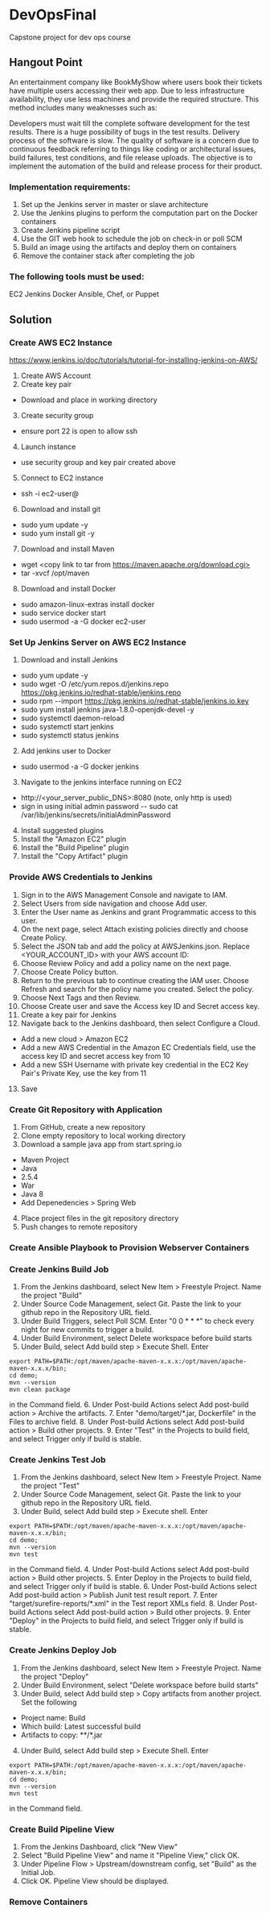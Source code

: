 # DevOpsFinal
Capstone project for dev ops course

## Hangout Point
An entertainment company like BookMyShow where users book their tickets have multiple users accessing their web app. Due to less infrastructure availability, they use less machines and provide the required structure. This method includes many weaknesses such as:

Developers must wait till the complete software development for the test results.
There is a huge possibility of bugs in the test results.
Delivery process of the software is slow.
The quality of software is a concern due to continuous feedback referring to things like coding or architectural issues, build failures, test conditions, and file release uploads.
The objective is to implement the automation of the build and release process for
their product.

### Implementation requirements:

1. Set up the Jenkins server in master or slave architecture
2. Use the Jenkins plugins to perform the computation part on the Docker containers
3. Create Jenkins pipeline script
4. Use the GIT web hook to schedule the job on check-in or poll SCM
5. Build an image using the artifacts and deploy them on containers
6. Remove the container stack after completing the job

### The following tools must be used:
EC2
Jenkins
Docker
Ansible, Chef, or Puppet


## Solution
### Create AWS EC2 Instance
https://www.jenkins.io/doc/tutorials/tutorial-for-installing-jenkins-on-AWS/
1. Create AWS Account
2. Create key pair
  - Download and place in working directory
3. Create security group
  - ensure port 22 is open to allow ssh
4. Launch instance
  - use security group and key pair created above
5. Connect to EC2 instance
  - ssh -i <keypem> ec2-user@<ec2 ip address> 
6. Download and install git
  - sudo yum update -y
  - sudo yum install git -y
7. Download and install Maven
  - wget <copy link to tar from https://maven.apache.org/download.cgi>
  - tar -xvcf <tar> /opt/maven
8. Download and install Docker
  - sudo amazon-linux-extras install docker
  - sudo service docker start
  - sudo usermod -a -G docker ec2-user
  
### Set Up Jenkins Server on AWS EC2 Instance
1. Download and install Jenkins 
  - sudo yum update -y
  - sudo wget -O /etc/yum.repos.d/jenkins.repo \
    https://pkg.jenkins.io/redhat-stable/jenkins.repo
  - sudo rpm --import https://pkg.jenkins.io/redhat-stable/jenkins.io.key
  - sudo yum install jenkins java-1.8.0-openjdk-devel -y
  - sudo systemctl daemon-reload
  - sudo systemctl start jenkins
  - sudo systemctl status jenkins

2. Add jenkins user to Docker
  - sudo usermod -a -G docker jenkins
  
3. Navigate to the jenkins interface running on EC2
  - http://<your_server_public_DNS>:8080 (note, only http is used)
  - sign in using initial admin password -- sudo cat /var/lib/jenkins/secrets/initialAdminPassword 

4. Install suggested plugins
5. Install the "Amazon EC2" plugin
6. Install the "Build Pipeline" plugin
7. Install the "Copy Artifact" plugin
  
### Provide AWS Credentials to Jenkins
1. Sign in to the AWS Management Console and navigate to IAM.
2. Select Users from side navigation and choose Add user.
3. Enter the User name as Jenkins and grant Programmatic access to this user.
4. On the next page, select Attach existing policies directly and choose Create Policy.
5. Select the JSON tab and add the policy at AWSJenkins.json. Replace <YOUR_ACCOUNT_ID> with your AWS account ID:
6. Choose Review Policy and add a policy name on the next page.
7. Choose Create Policy button.
8. Return to the previous tab to continue creating the IAM user. Choose Refresh and search for the policy name you created. Select the policy.
9. Choose Next Tags and then Review.
10. Choose Create user and save the Access key ID and Secret access key.
11. Create a key pair for Jenkins
12. Navigate back to the Jenkins dashboard, then select Configure a Cloud.
  - Add a new cloud > Amazon EC2
  - Add a new AWS Credential in the Amazon EC Credentials field, use the access key ID and secret access key from 10
  - Add a new SSH Username with private key credential in the EC2 Key Pair's Private Key, use the key from 11
13. Save
  
### Create Git Repository with Application
1. From GitHub, create a new repository
2. Clone empty repository to local working directory
3. Download a sample java app from start.spring.io
  - Maven Project
  - Java
  - 2.5.4
  - War
  - Java 8
  - Add Depenedencies > Spring Web
4. Place project files in the git repository directory
5. Push changes to remote repository

### Create Ansible Playbook to Provision Webserver Containers

  

### Create Jenkins Build Job
1. From the Jenkins dashboard, select New Item > Freestyle Project. Name the project "Build"
2. Under Source Code Management, select Git. Paste the link to your github repo in the Repository URL field.
3. Under Build Triggers, select Poll SCM. Enter "0 0 * * *" to check every night for new commits to trigger a build.
4. Under Build Environment, select Delete workspace before build starts
5. Under Build, select Add build step > Execute Shell. Enter 
  ```
  export PATH=$PATH:/opt/maven/apache-maven-x.x.x:/opt/maven/apache-maven-x.x.x/bin;
  cd demo;
  mvn --version
  mvn clean package
  ```
  in the Command field.
6. Under Post-build Actions select Add post-build action > Archive the artifacts.
7. Enter "demo/target/*.jar, Dockerfile" in the Files to archive field.
8. Under Post-build Actions select Add post-build action > Build other projects.
9. Enter "Test" in the Projects to build field, and select Trigger only if build is stable.

### Create Jenkins Test Job
1. From the Jenkins dashboard, select New Item > Freestyle Project. Name the project "Test"
2. Under Source Code Management, select Git. Paste the link to your github repo in the Repository URL field.
3. Under Build, select Add build step > Execute shell. Enter 
  ```
  export PATH=$PATH:/opt/maven/apache-maven-x.x.x:/opt/maven/apache-maven-x.x.x/bin;
  cd demo;
  mvn --version
  mvn test
  ```
  in the Command field.
4. Under Post-build Actions select Add post-build action > Build other projects.
5. Enter Deploy in the Projects to build field, and select Trigger only if build is stable.
6. Under Post-build Actions select Add post-build action > Publish Junit test result report.
7. Enter "target/surefire-reports/*.xml" in the Test report XMLs field.
8. Under Post-build Actions select Add post-build action > Build other projects.
9. Enter "Deploy" in the Projects to build field, and select Trigger only if build is stable.
  
### Create Jenkins Deploy Job
1. From the Jenkins dashboard, select New Item > Freestyle Project. Name the project "Deploy"
2. Under Build Environment, select "Delete workspace before build starts"
3. Under Build, select Add build step > Copy artifacts from another project. Set the following
  - Project name: Build
  - Which build: Latest successful build
  - Artifacts to copy: **/*.jar
4. Under Build, select Add build step > Execute Shell. Enter 
  ```
  export PATH=$PATH:/opt/maven/apache-maven-x.x.x:/opt/maven/apache-maven-x.x.x/bin;
  cd demo;
  mvn --version
  mvn test
  ```
  in the Command field.
  
### Create Build Pipeline View
1. From the Jenkins Dashboard, click "New View"
2. Select "Build Pipeline View" and name it "Pipeline View," click OK.
3. Under Pipeline Flow > Upstream/downstream config, set "Build" as the Initial Job.
4. Click OK. Pipeline View should be displayed.
  
### Remove Containers
